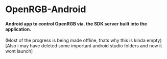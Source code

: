 # OpenRGB-Android
#### Android app to control OpenRGB via. the SDK server built into the application.


(Most of the progress is being made offline, thats why this is kinda empty) [Also i may have deleted some important android studio folders and now it wont launch]
